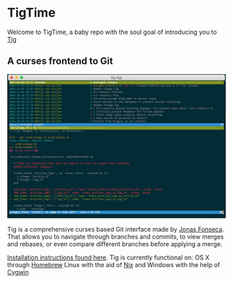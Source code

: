 # TigTime

Welcome to TigTime, 
a baby repo with the soul goal of introducing you to
[Tig](https://jonas.github.io/tig/)

## A curses frontend to Git

![An image demonstating tig in terminal action](./tigEx.png)

Tig is a comprehensive curses based Git interface made by [Jonas Fonseca](https://github.com/jonas). 
That allows you to navigate through branches and commits, to view merges and rebases, or even compare different branches before applying a merge.

[Installation instructions found here](https://jonas.github.io/tig/INSTALL.html).
Tig is currently functional on: 
OS X through [Homebrew](https://brew.sh/)
Linux with the aid of [Nix](https://nixos.org/nix/)
and
Windows with the help of [Cygwin](https://www.cygwin.com/)
